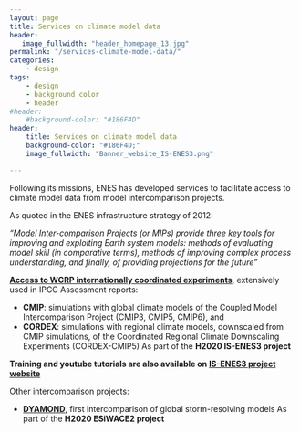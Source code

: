 ```yaml
---
layout: page
title: Services on climate model data
header:
   image_fullwidth: "header_homepage_13.jpg"
permalink: "/services-climate-model-data/"
categories:
    - design
tags:
    - design
    - background color
    - header
#header:
    #background-color: "#186F4D"
header:
    title: Services on climate model data
    background-color: "#186F4D;"
    image_fullwidth: "Banner_website_IS-ENES3.png"

---
```


Following its missions, ENES has developed services to facilitate access to climate model data from model intercomparison projects. 

As quoted in the ENES infrastructure strategy of 2012: 

 *“Model Inter-comparison Projects (or MIPs) provide three key tools for improving and exploiting Earth system models: methods of evaluating model skill (in comparative terms), methods of improving complex process understanding, and finally, of providing projections for the future”*


**[Access to WCRP internationally coordinated experiments](https://is-enes3.github.io/IS-ENES-Website/services-data-metadata/)**, extensively used in IPCC Assessment reports: 

-	**CMIP**: simulations with global climate models of the Coupled Model Intercomparison Project (CMIP3, CMIP5, CMIP6), and
-	**CORDEX**: simulations with regional climate models, downscaled from CMIP simulations, of the Coordinated Regional Climate Downscaling Experiments (CORDEX-CMIP5)
As part of the **H2020 IS-ENES3 project**

**Training and youtube tutorials are also available on [IS-ENES3 project website](https://is-enes3.github.io/IS-ENES-Website/training/)**


Other intercomparison projects:

-	**[DYAMOND](https://www.esiwace.eu/services/dyamond-initiative)**, first intercomparison of global storm-resolving models
As part of the **H2020 ESiWACE2 project**

